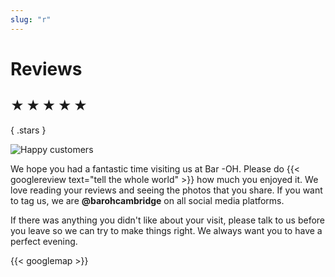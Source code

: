 ```yaml
---
slug: "r"
---
```


# Reviews

## ★ ★ ★ ★ ★
{ .stars }

![Happy customers](images/happy.jpeg)

We hope you had a fantastic time visiting us at Bar -OH.  Please do
{{< googlereview text="tell the whole world" >}} how much you enjoyed
it.  We love reading your reviews and seeing the photos that you
share.  If you want to tag us, we are **@barohcambridge** on all
social media platforms.

If there was anything you didn't like about your visit, please talk to
us before you leave so we can try to make things right.  We always
want you to have a perfect evening.

{{< googlemap >}}
